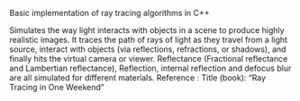 Basic implementation of ray tracing algorithms in C++

Simulates the way light interacts with objects in a scene to produce highly realistic images. It traces the path of rays of light as they travel from a light source, interact with objects (via reflections, refractions, or shadows), and finally hits the virtual camera or viewer. Reflectance (Fractional reflectance and Lambertian reflectance), Reflection, internal reflection and defocus blur are all simulated for different materials. 
Reference : Title (book): “Ray Tracing in One Weekend” 
